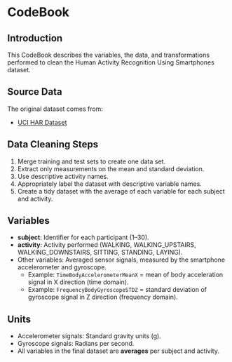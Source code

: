 # CodeBook

## Introduction
This CodeBook describes the variables, the data, and transformations performed to clean the Human Activity Recognition Using Smartphones dataset.

## Source Data
The original dataset comes from:
- [UCI HAR Dataset](http://archive.ics.uci.edu/ml/datasets/Human+Activity+Recognition+Using+Smartphones)

## Data Cleaning Steps
1. Merge training and test sets to create one data set.
2. Extract only measurements on the mean and standard deviation.
3. Use descriptive activity names.
4. Appropriately label the dataset with descriptive variable names.
5. Create a tidy dataset with the average of each variable for each subject and activity.

## Variables
- **subject**: Identifier for each participant (1–30).
- **activity**: Activity performed (WALKING, WALKING_UPSTAIRS, WALKING_DOWNSTAIRS, SITTING, STANDING, LAYING).
- Other variables: Averaged sensor signals, measured by the smartphone accelerometer and gyroscope.
  - Example: `TimeBodyAccelerometerMeanX` = mean of body acceleration signal in X direction (time domain).
  - Example: `FrequencyBodyGyroscopeSTDZ` = standard deviation of gyroscope signal in Z direction (frequency domain).

## Units
- Accelerometer signals: Standard gravity units (g).
- Gyroscope signals: Radians per second.
- All variables in the final dataset are **averages** per subject and activity.
